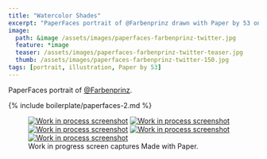 ```yaml
---
title: "Watercolor Shades"
excerpt: "PaperFaces portrait of @Farbenprinz drawn with Paper by 53 on an iPad."
image: 
  path: &image /assets/images/paperfaces-farbenprinz-twitter.jpg 
  feature: *image
  teaser: /assets/images/paperfaces-farbenprinz-twitter-teaser.jpg
  thumb: /assets/images/paperfaces-farbenprinz-twitter-150.jpg
tags: [portrait, illustration, Paper by 53]
---
```


PaperFaces portrait of [@Farbenprinz](http://twitter.com/farbenprinz).

{% include boilerplate/paperfaces-2.md %}

<figure class="third">
  <a href="{{ site.url }}/assets/images/paperfaces-farbenprinz-process-1-lg.jpg"><img src="{{ site.url }}/assets/images/paperfaces-farbenprinz-process-1-600.jpg" alt="Work in process screenshot"></a>
  <a href="{{ site.url }}/assets/images/paperfaces-farbenprinz-process-2-lg.jpg"><img src="{{ site.url }}/assets/images/paperfaces-farbenprinz-process-2-600.jpg" alt="Work in process screenshot"></a>
  <a href="{{ site.url }}/assets/images/paperfaces-farbenprinz-process-3-lg.jpg"><img src="{{ site.url }}/assets/images/paperfaces-farbenprinz-process-3-600.jpg" alt="Work in process screenshot"></a>
  <a href="{{ site.url }}/assets/images/paperfaces-farbenprinz-process-4-lg.jpg"><img src="{{ site.url }}/assets/images/paperfaces-farbenprinz-process-4-600.jpg" alt="Work in process screenshot"></a>
  <a href="{{ site.url }}/assets/images/paperfaces-farbenprinz-process-5-lg.jpg"><img src="{{ site.url }}/assets/images/paperfaces-farbenprinz-process-5-600.jpg" alt="Work in process screenshot"></a>
  <figcaption>Work in progress screen captures Made with Paper.</figcaption>
</figure>
